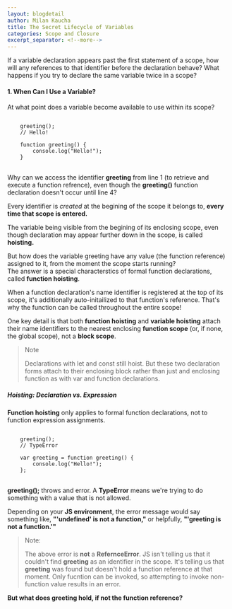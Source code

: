 ```yaml
---
layout: blogdetail
author: Milan Kaucha
title: The Secret Lifecycle of Variables
categories: Scope and Closure
excerpt_separator: <!--more-->
---
```


If a variable declaration appears past the first statement of a scope, how will any references to that identifier before the declaration behave? What happens if you try to declare the same variable twice in a scope?

<!--more-->

#### 1. When Can I Use a Variable?

At what point does a variable become available to use within its scope?

<pre>
<code>
    greeting();
    // Hello!

    function greeting() {
        console.log("Hello!");
    }
</code>
</pre>

Why can we access the identifier **greeting** from line 1 (to retrieve and execute a function refrence), even though the **greeting()** function declaration doesn't occur until line 4?

Every identifier is _created_ at the begining of the scope it belongs to, **every time that scope is entered.**

The variable being visible from the begining of its enclosing scope, even though declaration may appear further down in the scope, is called **hoisting.**

But how does the variable greeting have any value (the function reference) assigned to it, from the moment the scope starts running? <br>
The answer is a special characterstics of formal function declarations, called **function hoisting**.

When a function declaration's name identifier is registered at the top of its scope, it's additionally auto-initailized to that function's reference. That's why the function can be called throughout the entire scope!

One key detail is that both **function hoisting** and **variable hoisting** attach their name identifiers to the nearest enclosing **function scope** (or, if none, the global scope), not a **block scope**.

> Note
>
> Declarations with let and const still hoist. But these two declaration forms attach to their enclosing block rather than just and enclosing function as with var and function declarations.

##### Hoisting: Declaration vs. Expression

**Function hoisting** only applies to formal function declarations, not to function expression assignments.

<pre>
<code>
    greeting();
    // TypeError

    var greeting = function greeting() {
        console.log("Hello!");
    };
</code>
</pre>

**greeting();** throws and error. A **TypeError** means we're trying to do something with a value that is not allowed.

Depending on your **JS environment**, the error message would say something like, **"'undefined' is not a function,"** or helpfully, **"'greeting is not a function.'"**

> Note:
>
> The above error is **not** a **RefernceError**. JS isn't telling us that it couldn't find **greeting** as an identifier in the scope. It's telling us that **greeting** was found but doesn't hold a function reference at that moment. Only fucntion can be invoked, so attempting to invoke non-function value results in an error.

**But what does greeting hold, if not the function reference?**


